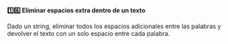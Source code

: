 <strong>1️⃣6️⃣ Eliminar espacios extra dentro de un texto</strong>

Dado un string, eliminar todos los espacios adicionales entre las palabras y devolver el texto con un solo espacio entre cada palabra.